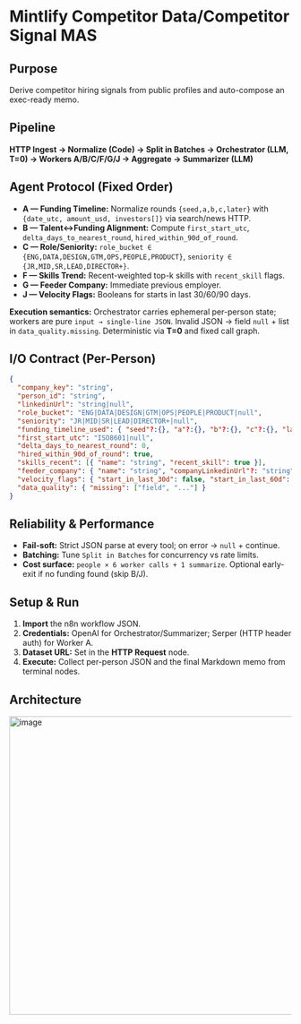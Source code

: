 # Mintlify Competitor Data/Competitor Signal MAS

## Purpose

Derive competitor hiring signals from public profiles and auto-compose an exec-ready memo.

## Pipeline

**HTTP Ingest → Normalize (Code) → Split in Batches → Orchestrator (LLM, T=0) → Workers A/B/C/F/G/J → Aggregate → Summarizer (LLM)**

## Agent Protocol (Fixed Order)

* **A — Funding Timeline:** Normalize rounds `{seed,a,b,c,later}` with `{date_utc, amount_usd, investors[]}` via search/news HTTP.
* **B — Talent↔Funding Alignment:** Compute `first_start_utc`, `delta_days_to_nearest_round`, `hired_within_90d_of_round`.
* **C — Role/Seniority:** `role_bucket ∈ {ENG,DATA,DESIGN,GTM,OPS,PEOPLE,PRODUCT}`, `seniority ∈ {JR,MID,SR,LEAD,DIRECTOR+}`.
* **F — Skills Trend:** Recent-weighted top-k skills with `recent_skill` flags.
* **G — Feeder Company:** Immediate previous employer.
* **J — Velocity Flags:** Booleans for starts in last 30/60/90 days.

**Execution semantics:** Orchestrator carries ephemeral per-person state; workers are pure `input → single-line JSON`. Invalid JSON → field `null` + list in `data_quality.missing`. Deterministic via **T=0** and fixed call graph.

## I/O Contract (Per-Person)

```json
{
  "company_key": "string",
  "person_id": "string",
  "linkedinUrl": "string|null",
  "role_bucket": "ENG|DATA|DESIGN|GTM|OPS|PEOPLE|PRODUCT|null",
  "seniority": "JR|MID|SR|LEAD|DIRECTOR+|null",
  "funding_timeline_used": { "seed"?:{}, "a"?:{}, "b"?:{}, "c"?:{}, "later"?:{} } | null,
  "first_start_utc": "ISO8601|null",
  "delta_days_to_nearest_round": 0,
  "hired_within_90d_of_round": true,
  "skills_recent": [{ "name": "string", "recent_skill": true }],
  "feeder_company": { "name": "string", "companyLinkedinUrl"?: "string" } | null,
  "velocity_flags": { "start_in_last_30d": false, "start_in_last_60d": false, "start_in_last_90d": true },
  "data_quality": { "missing": ["field", "..."] }
}
```

## Reliability & Performance

* **Fail-soft:** Strict JSON parse at every tool; on error → `null` + continue.
* **Batching:** Tune `Split in Batches` for concurrency vs rate limits.
* **Cost surface:** `people × 6 worker calls + 1 summarize`. Optional early-exit if no funding found (skip B/J).

## Setup & Run

1. **Import** the n8n workflow JSON.
2. **Credentials:** OpenAI for Orchestrator/Summarizer; Serper (HTTP header auth) for Worker A.
3. **Dataset URL:** Set in the **HTTP Request** node.
4. **Execute:** Collect per-person JSON and the final Markdown memo from terminal nodes.

## Architecture
<img width="1172" height="533" alt="image" src="https://github.com/user-attachments/assets/ffa99259-14cc-4930-9f0c-556ddf269e76" />

